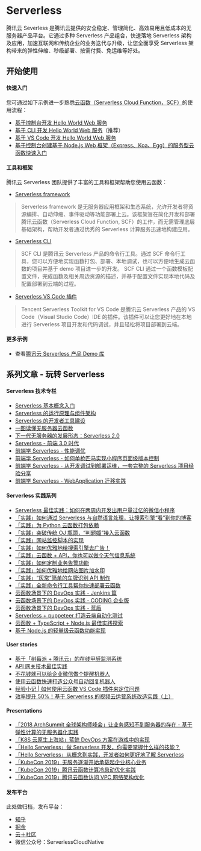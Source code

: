 # Serverless

腾讯云 Severless 是腾讯云提供的安全稳定、管理简化、高效易用且低成本的无服务器产品平台。它通过多种 Serverless 产品组合，快速落地 Serverless 架构及应用，加速互联网和传统企业的业务迭代与升级，让您全面享受 Serverless 架构带来的弹性伸缩、秒级部署、按需付费、免运维等好处。 

## 开始使用

#### 快速入门

您可通过如下示例进一步熟悉[云函数（Serverless Cloud Function，SCF）](https://cloud.tencent.com/product/scf)的使用流程：

*   [基于控制台开发 Hello World Web 服务](https://cloud.tencent.com/document/product/583/37509)
*   [基于 CLI 开发 Hello World Web 服务](https://cloud.tencent.com/document/product/583/37510)（推荐）
*   [基于 VS Code 开发 Hello World Web 服务](https://cloud.tencent.com/document/product/583/37511)
*   [基于控制台创建基于 Node.js Web 框架（Express、Koa、Egg）的服务型云函数快速入门](https://cloud.tencent.com/document/product/583/37278)

#### 工具和框架

腾讯云 Serverless 团队提供了丰富的工具和框架帮助您使用云函数：

* [Serverless framework](https://github.com/serverless-tencent/serverless-tencent-cloudfunction)
> Serverless framework 是无服务器应用框架和生态系统，允许开发者将资源编排、自动伸缩、事件驱动等功能部署上云。该框架旨在简化开发和部署腾讯云函数（Serverless Cloud Function, SCF）的工作，而无需管理底层基础架构，帮助开发者通过优秀的 Serverless 计算服务迅速地构建应用。
* [Serverless CLI](https://github.com/tencentyun/scfcli)
> SCF CLI 是腾讯云 Serverless 产品的命令行工具。通过 SCF 命令行工具，您可以方便地实现函数打包、部署、本地调试，也可以方便地生成云函数的项目并基于 demo 项目进一步的开发。
SCF CLI 通过一个函数模板配置文件，完成函数及相关周边资源的描述，并基于配置文件实现本地代码及配置部署到云端的过程。
* [Serverless VS Code 插件](https://github.com/tencentyun/vscode-tencent-scf)
> Tencent Serverless Toolkit for VS Code 是腾讯云 Serverless 产品的 VS Code（Visual Studio Code）IDE 的插件。该插件可以让您更好地在本地进行 Serverless 项目开发和代码调试，并且轻松将项目部署到云端。

#### 更多示例

- 查看[腾讯云 Serverless 产品 Demo 库](https://github.com/tencentyun/scf-demo-repo)

## 系列文章 - 玩转 Serverless 

#### Serverless 技术专栏

- [Serverless 基本概念入门](https://zhuanlan.zhihu.com/p/78250791)
- [Serverless 的运行原理与组件架构](https://zhuanlan.zhihu.com/p/79214097)
- [Serverless 的开发者工具建设](https://zhuanlan.zhihu.com/p/81176864)
- [一图读懂无服务器云函数](https://cloud.tencent.com/developer/article/1450023)
- [下一代无服务器的发展形态：Serverless 2.0](https://cloud.tencent.com/developer/article/1454649)
- [Serverless - 前端 3.0 时代](https://cloud.tencent.com/developer/article/1513725)
- [前端学 Serverless - 性能调优](https://cloud.tencent.com/developer/article/1449785)
- [前端学 Serverless - 如何单枪匹马实现小程序页面级版本控制](https://cloud.tencent.com/developer/article/1449782)
- [前端学 Serverless - 从开发调试到部署运维，一套完整的 Serverless 项目经验分享](https://cloud.tencent.com/developer/article/1464383)
- [前端学 Serverless - WebApplication 迁移实践](https://cloud.tencent.com/developer/article/1481095)

#### Serverless 实践系列

- [Serverless 最佳实践：如何在两周内开发出用户量过亿的微信小程序](https://cloud.tencent.com/developer/article/1454651)
- [「实践」如何通过 Serverless 与自然语言处理，让搜索引擎“看”到你的博客](https://zhuanlan.zhihu.com/p/78336933)
- [「实践」为 Python 云函数打包依赖](https://zhuanlan.zhihu.com/p/82139273)
- [「实践」突破传统 OJ 瓶颈，“判题姬”接入云函数](https://zhuanlan.zhihu.com/p/82651235)
- [「实践」网站监控脚本的实现](https://zhuanlan.zhihu.com/p/83025871)
- [「实践」如何优雅地给搜索引擎去广告！](https://zhuanlan.zhihu.com/p/83222441)
- [「实践」云函数 + API，你也可以做个天气信息系统](https://zhuanlan.zhihu.com/p/83753850)
- [「实践」如何定制业务告警功能](https://zhuanlan.zhihu.com/p/84709306)
- [「实践」如何优雅地给网站图片加水印](https://zhuanlan.zhihu.com/p/85817369)
- [「实践」“灰常”简单的车牌识别 API 制作](https://cloud.tencent.com/developer/article/1508505)
- [「实践」全新命令行工具帮你快速部署云函数](https://cloud.tencent.com/developer/article/1509106)
- [云函数场景下的 DevOps 实践 - Jenkins 篇](https://cloud.tencent.com/developer/article/1461708)
- [云函数场景下的 DevOps 实践 - CODING 企业版](https://cloud.tencent.com/developer/article/1467480)
- [云函数场景下的 DevOps 实践 - 蓝盾](https://cloud.tencent.com/developer/article/1479998)
- [Serverless + puppeteer 打造云端自动化测试](https://cloud.tencent.com/developer/article/1478367)
- [云函数 + TypeScript + Node.js 最佳实践探索](https://cloud.tencent.com/developer/article/1483690)
- [基于 Node.js 的轻量级云函数功能实现](https://cloud.tencent.com/developer/article/1486296)

#### User stories

- [基于「树莓派 + 腾讯云」的在线甲醛监测系统](https://cloud.tencent.com/developer/article/1458238)
- [API 网关技术最佳实践](https://cloud.tencent.com/developer/article/1467516)
- [不花钱就可以给企业微信做个提醒机器人](https://cloud.tencent.com/developer/article/1472156)
- [使用云函数快速打造公众号自动回复机器人](https://cloud.tencent.com/developer/article/1496053)
- [经验小记 | 如何使用云函数 VS Code 插件来定位问题](https://cloud.tencent.com/developer/article/1498383)
- [效率提升 50%！基于 Serverless 的视频云运营系统改造实践（上）](https://cloud.tencent.com/developer/article/1504249)

#### Presentations

- [「2018 ArchSummit 全球架构师峰会」让业务感知不到服务器的存在 - 基于弹性计算的无服务器化实践](https://cloud.tencent.com/developer/article/1449789)
- [「K8S 云原生上海站」蓝鲸 DevOps 方案在游戏中的实现](https://cloud.tencent.com/developer/article/1449788)
- [「Hello Serverless」做 Serverless 开发，你需要掌握什么样的技能？](https://cloud.tencent.com/developer/article/1449786)
- [「Hello Serverless」从概念到实践，开发者如何更好地了解 Serverless](https://cloud.tencent.com/developer/article/1490971)
- [「KubeCon 2019」无服务逐渐开始承载起企业核心业务](https://cloud.tencent.com/developer/article/1454650)
- [「KubeCon 2019」腾讯云函数计算冷启动优化实践](https://cloud.tencent.com/developer/article/1461709)
- [「KubeCon 2019」腾讯云函数访问 VPC 网络架构优化](https://cloud.tencent.com/developer/article/1461707)

#### 发布平台

此处做归档，发布平台：
- [知乎](https://zhuanlan.zhihu.com/ServerlessGo)
- [掘金](https://juejin.im/user/5d70b6dae51d4561fb04bfb9/posts)
- [云＋社区](https://cloud.tencent.com/developer/user/1000057/articles)
- 微信公众号：ServerlessCloudNative
